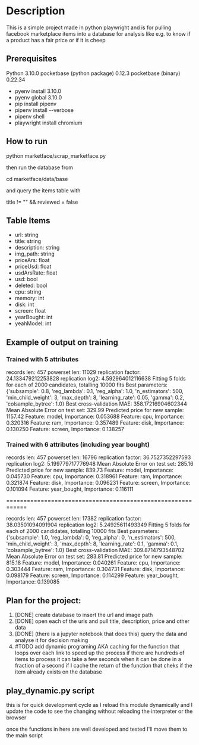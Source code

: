 # Description

This is a simple project made in python playwright and is for pulling
facebook marketplace items into a database for analysis like e.g. to
know if a product has a fair price or if it is cheep

## Prerequisites

Python 3.10.0
pocketbase (python package) 0.12.3
pocketbase (binary) 0.22.34

- pyenv install 3.10.0
- pyenv global 3.10.0
- pip install pipenv
- pipenv install --verbose
- pipenv shell
- playwright install chromium

## How to run

python marketface/scrap_marketface.py

then run the database from

cd marketface/data/base

and query the items table with

title != "" && reviewed = false

## Table Items

- url: string
- title: string
- description: string
- img_path: string
- priceArs: float
- priceUsd: float
- usdArsRate: float
- usd: bool
- deleted: bool
- cpu: string
- memory: int
- disk: int
- screen: float
- yearBought: int
- yeahModel: int

## Example of output on training

### Trained with 5 attributes

records len:  457
powerset len:  11029
replication factor:  24.133479212253828
replication log2:  4.592964012116638
Fitting 5 folds for each of 2000 candidates, totalling 10000 fits
Best parameters: {'subsample': 0.8, 'reg_lambda': 0.1, 'reg_alpha': 1.0, 'n_estimators': 500, 'min_child_weight': 3, 'max_depth': 8, 'learning_rate': 0.05, 'gamma': 0.2, 'colsample_bytree': 1.0}
Best cross-validation MAE: 358.17216904602344
Mean Absolute Error on test set: 329.99
Predicted price for new sample: 1157.42
Feature: model, Importance: 0.053688
Feature: cpu, Importance: 0.320316
Feature: ram, Importance: 0.357489
Feature: disk, Importance: 0.130250
Feature: screen, Importance: 0.138257

### Trained with 6 attributes (including year bought)

records len:  457
powerset len:  16796
replication factor:  36.7527352297593
replication log2:  5.199779717776948
Mean Absolute Error on test set: 285.16
Predicted price for new sample: 839.73
Feature: model, Importance: 0.045730
Feature: cpu, Importance: 0.318961
Feature: ram, Importance: 0.321874
Feature: disk, Importance: 0.096231
Feature: screen, Importance: 0.101094
Feature: year_bought, Importance: 0.116111

============================================================

records len:  457
powerset len:  17382
replication factor:  38.03501094091904
replication log2:  5.24925611493349
Fitting 5 folds for each of 2000 candidates, totalling 10000 fits
Best parameters: {'subsample': 1.0, 'reg_lambda': 0, 'reg_alpha': 0, 'n_estimators': 500, 'min_child_weight': 3, 'max_depth': 8, 'learning_rate': 0.1, 'gamma': 0.1, 'colsample_bytree': 1.0}
Best cross-validation MAE: 309.8714793548702
Mean Absolute Error on test set: 283.81
Predicted price for new sample: 815.18
Feature: model, Importance: 0.040261
Feature: cpu, Importance: 0.303444
Feature: ram, Importance: 0.304731
Feature: disk, Importance: 0.098179
Feature: screen, Importance: 0.114299
Feature: year_bought, Importance: 0.139085


## Plan for the project:

1. [DONE] create database to insert the url and image path
2. [DONE] open each of the urls and pull title, description, price and other data
3. [DONE] (there is a jupyter notebook that does this) query the data and analyse it for decision making
4. #TODO add dynamic programing AKA caching for the function that loops over each link to speed up the process if there are hundreds of items to process it can take a few seconds when it can be done in a fraction of a second if I cache the return of the function that cheks if the item already exists on the database

## play_dynamic.py script

this is for quick development cycle as I reload this module
dynamically and I update the code to see the changing without
reloading the interpreter or the browser

once the functions in here are well developed and tested
I'll move them to the main script
